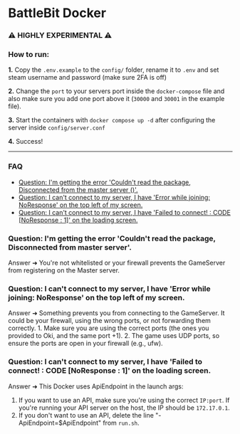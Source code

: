 # BattleBit Docker

### :warning: HIGHLY EXPERIMENTAL :warning:

### How to run:
**1.** Copy the `.env.example` to the `config/` folder, rename it to `.env` and set steam username and password (make sure 2FA is off)<br>

**2.** Change the `port` to your servers port inside the `docker-compose` file and also make sure you add one port above it (`30000` and `30001` in the example file).<br>

**3.** Start the containers with `docker compose up -d` after configuring the server inside `config/server.conf`<br>

**4.** Success!<br>

---

### FAQ

- [Question: I'm getting the error 'Couldn't read the package, Disconnected from the master server ()'.](#question-im-getting-the-error-couldnt-read-the-package-disconnected-from-master-server)
- [Question: I can't connect to my server, I have 'Error while joining: NoResponse' on the top left of my screen.](#question-i-cant-connect-to-my-server-i-have-error-while-joining-noresponse-on-the-top-left-of-my-screen)
- [Question: I can't connect to my server, I have 'Failed to connect! : CODE [NoResponse : 1]' on the loading screen.](#question-i-cant-connect-to-my-server-i-have-failed-to-connect--code-noresponse--1-on-the-loading-screen)

### Question: I'm getting the error 'Couldn't read the package, Disconnected from master server'.
Answer ➜ You're not whitelisted or your firewall prevents the GameServer from registering on the Master server.

### Question: I can't connect to my server, I have 'Error while joining: NoResponse' on the top left of my screen.
Answer ➜ Something prevents you from connecting to the GameServer. It could be your firewall, using the wrong ports, or not forwarding them correctly.
    1. Make sure you are using the correct ports (the ones you provided to Oki, and the same port +1).
    2. The game uses UDP ports, so ensure the ports are open in your firewall (e.g., ufw).

### Question: I can't connect to my server, I have 'Failed to connect! : CODE [NoResponse : 1]' on the loading screen.
Answer ➜ This Docker uses ApiEndpoint in the launch args:
   1. If you want to use an API, make sure you're using the correct `IP:port`. If you're running your API server on the host, the IP should be `172.17.0.1`.
   2. If you don't want to use an API, delete the line "-ApiEndpoint=$ApiEndpoint" from `run.sh`.
